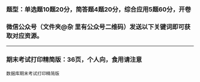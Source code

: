 ### 题型：单选题10题20分，简答题4题20分，综合应用5题60分，开卷
### 微信公众号（文件夹@杂 里有公众号二维码）发送以下关键词即可获取对应资源。
***
### 期末考试打印精简版：36页，个人向，食用请注意
    数据库期末考试打印精简版